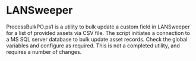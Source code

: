 # LANSweeper

ProcessBulkPO.ps1 is a utility to bulk update a custom field in LANSweeper for a list of provided assets via CSV file. The script initiates a connection to a MS SQL server
database to bulk update asset records. Check the global variables and configure as required. This is not a completed utility, and requires a number of changes.
